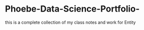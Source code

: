 # Phoebe-Data-Science-Portfolio-

this is a complete collection of my class notes and work for Entity 
